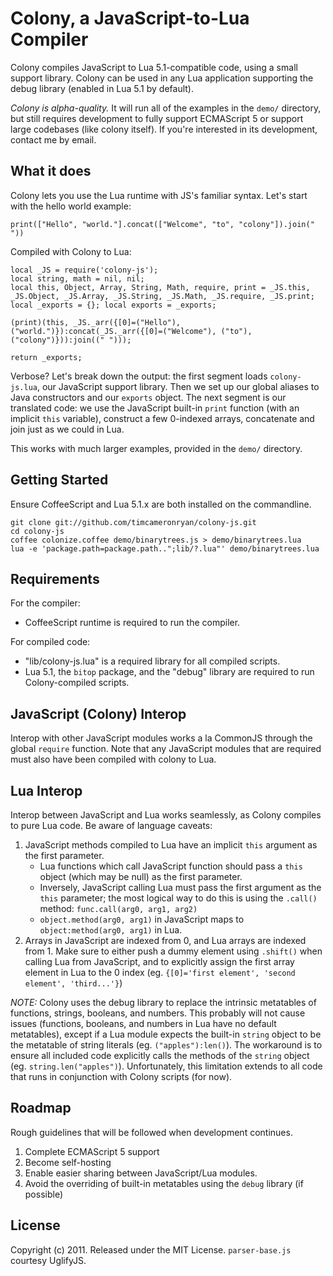 # Colony, a JavaScript-to-Lua Compiler

Colony compiles JavaScript to Lua 5.1-compatible code, using a small support library. Colony can be used in any Lua application supporting the debug library (enabled in Lua 5.1 by default).

*Colony is alpha-quality.* It will run all of the examples in the `demo/` directory, but still requires development to fully support ECMAScript 5 or support large codebases (like colony itself). If you're interested in its development, contact me by email.

## What it does

Colony lets you use the Lua runtime with JS's familiar syntax. Let's start with the hello world example:

    print(["Hello", "world."].concat(["Welcome", "to", "colony"]).join(" "))

Compiled with Colony to Lua:

    local _JS = require('colony-js');
    local string, math = nil, nil;
    local this, Object, Array, String, Math, require, print = _JS.this, _JS.Object, _JS.Array, _JS.String, _JS.Math, _JS.require, _JS.print;
    local _exports = {}; local exports = _exports;
    
    (print)(this, _JS._arr({[0]=("Hello"), ("world.")}):concat(_JS._arr({[0]=("Welcome"), ("to"), ("colony")})):join((" ")));
    
    return _exports;

Verbose? Let's break down the output: the first segment loads `colony-js.lua`, our JavaScript support library. Then we set up our global aliases to Java constructors and our `exports` object. The next segment is our translated code: we use the JavaScript built-in `print` function (with an implicit `this` variable), construct a few 0-indexed arrays, concatenate and join just as we could in Lua. 

This works with much larger examples, provided in the `demo/` directory.

## Getting Started

Ensure CoffeeScript and Lua 5.1.x are both installed on the commandline.  

    git clone git://github.com/timcameronryan/colony-js.git
    cd colony-js
    coffee colonize.coffee demo/binarytrees.js > demo/binarytrees.lua
    lua -e 'package.path=package.path..";lib/?.lua"' demo/binarytrees.lua

## Requirements

For the compiler:

* CoffeeScript runtime is required to run the compiler.

For compiled code:

* "lib/colony-js.lua" is a required library for all compiled scripts.
* Lua 5.1, the `bitop` package, and the "debug" library are required to run Colony-compiled scripts.

## JavaScript (Colony) Interop

Interop with other JavaScript modules works a la CommonJS through the global `require` function. Note that any JavaScript modules that are required must also have been compiled with colony to Lua.

## Lua Interop

Interop between JavaScript and Lua works seamlessly, as Colony compiles to pure Lua code. Be aware of language caveats:

1. JavaScript methods compiled to Lua have an implicit `this` argument as the first parameter.
    * Lua functions which call JavaScript function should pass a `this` object (which may be null) as the first parameter.
    * Inversely, JavaScript calling Lua must pass the first argument as the `this` parameter; the most logical way to do this is using the `.call()` method: `func.call(arg0, arg1, arg2)`
    * `object.method(arg0, arg1)` in JavaScript maps to `object:method(arg0, arg1)` in Lua.
1. Arrays in JavaScript are indexed from 0, and Lua arrays are indexed from 1. Make sure to either push a dummy element using `.shift()` when calling Lua from JavaScript, and to explicitly assign the first array element in Lua to the 0 index (eg. `{[0]='first element', 'second element', 'third...'}`)

*NOTE:* Colony uses the debug library to replace the intrinsic metatables of functions, strings, booleans, and numbers. This probably will not cause issues (functions, booleans, and numbers in Lua have no default metatables), except if a Lua module expects the built-in `string` object to be the metatable of string literals (eg. `("apples"):len()`). The workaround is to ensure all included code explicitly calls the methods of the `string` object (eg. `string.len("apples")`). Unfortunately, this limitation extends to all code that runs in conjunction with Colony scripts (for now).

## Roadmap

Rough guidelines that will be followed when development continues.

1. Complete ECMAScript 5 support
1. Become self-hosting
1. Enable easier sharing between JavaScript/Lua modules.
1. Avoid the overriding of built-in metatables using the `debug` library (if possible)

## License

Copyright (c) 2011. Released under the MIT License. `parser-base.js` courtesy UglifyJS.
